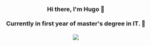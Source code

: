 <h3 align="center">
 Hi there, I'm Hugo 👋
 <br><br>
 Currently in first year of master's degree in IT. 🌱
 <br><br>
 <a href="https://github.com/PerryPerrz">
   <img align="center" src="https://github-readme-stats.vercel.app/api/top-langs/?username=PerryPerrz&layout=compact&hide_title=true&theme=transparent&langs_count=10&hide=Hack" />
 </a>
</h3>
